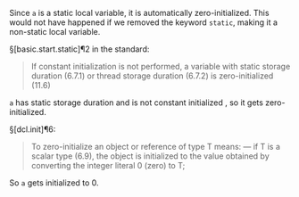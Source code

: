 Since `a` is a static local variable, it is automatically zero-initialized. This would not have happened if we removed the keyword `static`, making it a non-static local variable.

§[basic.start.static]¶2 in the standard:

> If constant initialization is not performed, a variable with static storage duration (6.7.1) or thread storage duration (6.7.2) is zero-initialized (11.6)

`a` has static storage duration and is not constant initialized , so it gets zero-initialized.

§[dcl.init]¶6:

> To zero-initialize an object or reference of type T means:
> — if T is a scalar type (6.9), the object is initialized to the value obtained by converting the integer literal 0 (zero) to T;

So `a` gets initialized to 0.
